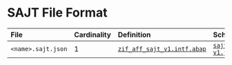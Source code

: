 # SAJT File Format

File | Cardinality | Definition | Schema | Example
:--- | :--- | :--- | :--- | :---
`<name>.sajt.json` | 1 |  [`zif_aff_sajt_v1.intf.abap`](./type/zif_aff_sajt_v1.intf.abap)  | [`sajt-v1.json`](./sajt-v1.json) | [z_aff_example_sajt.sajt.json](./examples/z_aff_example_sajt.sajt.json)
